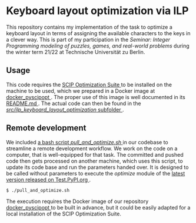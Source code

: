 # Keyboard layout optimization via ILP

This repository contains my implementation of the task to optimize a keyboard layout 
in terms of assigning the available characters to the keys in a clever way. This is 
part of my participation in the _Seminar: Integer Programming modeling of puzzles, 
games, and real-world problems_ during the winter term 21/22 at Technische 
Universität zu Berlin.

## Usage

This code requires the [SCIP Optimization Suite
](https://www.scipopt.org/index.php#download) to be installed on the machine to be 
used, which we prepared in a Docker image at [docker_pyscipopt
](https://github.com/BjoernLudwigPTB/docker_pyscipopt). The proper use of this image 
is well documented in its [README.md
](https://github.com/BjoernLudwigPTB/docker_pyscipopt#how-to-build-image). The 
actual code can then be found in the [_src/ilp_keyboard_layout_optimization_ subfolder
](https://git.tu-berlin.de/blutub3d/ilp_keyboard_layout_optimization/-/tree/main/src/ilp_keyboard_layout_optimization).

## Remote development

We included [a bash script _pull_and_optimize.sh_
](https://git.tu-berlin.de/blutub3d/ilp_keyboard_layout_optimization/-/blob/main/pull_and_optimize.sh)
in our codebase to streamline a remote development workflow. We work on the code on a 
computer, that is well-equipped for that task. The committed and pushed code then 
gets processed on another machine, which uses this script, to update its code base 
and run the parameters handed over. It is designed to be called without parameters
to execute the _optimize_ module of the [latest version released on Test.PyPI.org
](https://test.pypi.org/project/ilp-keyboard-layout-optimization/).

```shell
$ ./pull_and_optimize.sh
```

The execution requires the Docker image of our repository [docker_pyscipopt
](https://github.com/BjoernLudwigPTB/docker_pyscipopt) to be built in advance, but it 
could be easily adapted for a local installation of the SCIP Optimization Suite.